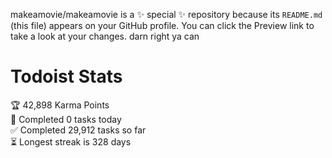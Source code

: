 makeamovie/makeamovie is a ✨ special ✨ repository because its `README.md` (this file) appears on your GitHub profile.
You can click the Preview link to take a look at your changes. darn right ya can

# Todoist Stats

<!-- TODO-IST:START -->
🏆  42,898 Karma Points           
🌸  Completed 0 tasks today           
✅  Completed 29,912 tasks so far           
⏳  Longest streak is 328 days
<!-- TODO-IST:END -->
